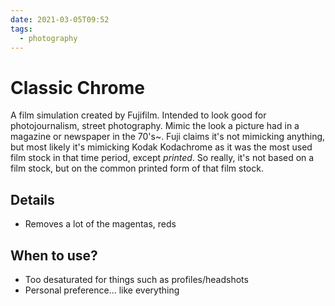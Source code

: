 ```yaml
---
date: 2021-03-05T09:52
tags:
  - photography
---
```


# Classic Chrome

A film simulation created by Fujifilm. Intended to look good for
photojournalism, street photography. Mimic the look a picture had in a magazine
or newspaper in the 70's~. Fuji claims it's not mimicking anything, but most
likely it's mimicking Kodak Kodachrome as it was the most used film stock in
that time period, except *printed*. So really, it's not based on a film stock,
but on the common printed form of that film stock.

## Details

* Removes a lot of the magentas, reds

## When to use?

* Too desaturated for things such as profiles/headshots
* Personal preference... like everything

